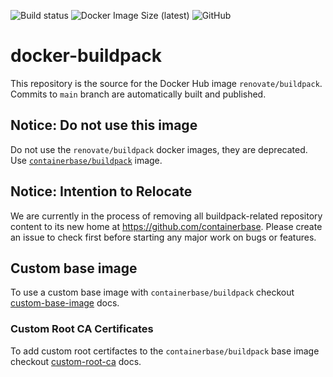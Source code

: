 ![Build status](https://github.com/renovatebot/docker-buildpack/workflows/build/badge.svg)
![Docker Image Size (latest)](https://img.shields.io/docker/image-size/renovate/buildpack/latest)
![GitHub](https://img.shields.io/github/license/renovatebot/docker-buildpack)

# docker-buildpack

This repository is the source for the Docker Hub image `renovate/buildpack`. Commits to `main` branch are automatically built and published.

## Notice: Do not use this image

Do not use the `renovate/buildpack` docker images, they are deprecated.
Use [`containerbase/buildpack`](https://github.com/containerbase/buildpack) image.

## Notice: Intention to Relocate

We are currently in the process of removing all buildpack-related repository content to its new home at <https://github.com/containerbase>.
Please create an issue to check first before starting any major work on bugs or features.

## Custom base image

To use a custom base image with `containerbase/buildpack` checkout [custom-base-image](https://github.com/containerbase/buildpack/blob/main/docs/custom-base-image.md) docs.

### Custom Root CA Certificates

To add custom root certifactes to the `containerbase/buildpack` base image checkout [custom-root-ca](https://github.com/containerbase/buildpack/blob/main/docs/custom-root-ca.md) docs.
